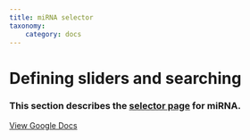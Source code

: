 ```yaml
---
title: miRNA selector
taxonomy:
    category: docs
---
```



# Defining sliders and searching 

### This section describes the [selector page](http://slidebase.binf.ku.dk/human_mirna/selector) for miRNA. 

[View Google Docs](https://docs.google.com/document/d/1K16PTABsViYJUBLQDdx7HIeqoLlRLrZKyZmziFYWNwg/edit?usp=sharing)